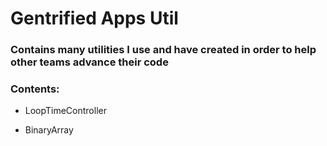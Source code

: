 # Gentrified Apps Util

### Contains many utilities I use and have created in order to help other teams advance their code

### Contents:

* LoopTimeController

* BinaryArray

